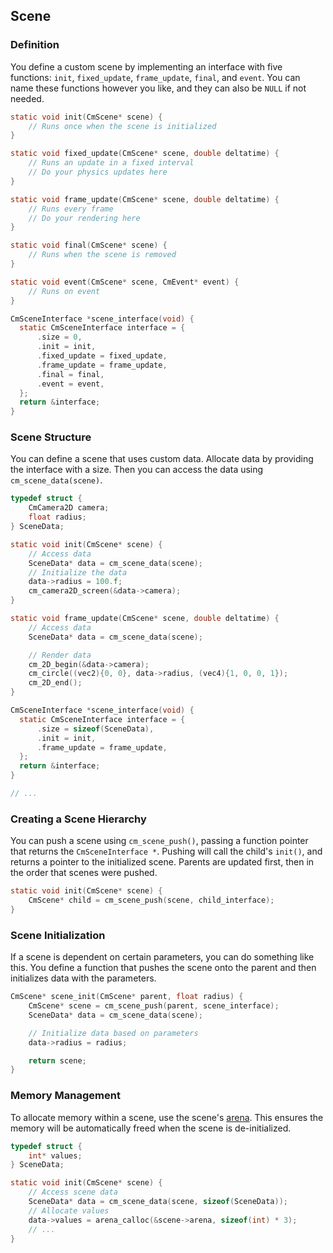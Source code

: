 
## Scene 

### Definition

You define a custom scene by implementing an interface with five functions: `init`, `fixed_update`, `frame_update`, `final`, and `event`. 
You can name these functions however you like, and they can also be `NULL` if not needed. 

```c
static void init(CmScene* scene) {
    // Runs once when the scene is initialized
}

static void fixed_update(CmScene* scene, double deltatime) {
    // Runs an update in a fixed interval
    // Do your physics updates here
}

static void frame_update(CmScene* scene, double deltatime) {
    // Runs every frame
    // Do your rendering here
}

static void final(CmScene* scene) {
    // Runs when the scene is removed
}

static void event(CmScene* scene, CmEvent* event) {
    // Runs on event
}

CmSceneInterface *scene_interface(void) {
  static CmSceneInterface interface = {
      .size = 0,
      .init = init,
      .fixed_update = fixed_update,
      .frame_update = frame_update,
      .final = final,
      .event = event,
  };
  return &interface;
}
```

### Scene Structure

You can define a scene that uses custom data. Allocate data by providing the interface with a size. 
Then you can access the data using `cm_scene_data(scene)`.

```c
typedef struct {
    CmCamera2D camera;
    float radius;
} SceneData;

static void init(CmScene* scene) {
    // Access data
    SceneData* data = cm_scene_data(scene);
    // Initialize the data
    data->radius = 100.f;
    cm_camera2D_screen(&data->camera);
}

static void frame_update(CmScene* scene, double deltatime) {
    // Access data
    SceneData* data = cm_scene_data(scene);

    // Render data
    cm_2D_begin(&data->camera);
    cm_circle((vec2){0, 0}, data->radius, (vec4){1, 0, 0, 1});
    cm_2D_end();
}

CmSceneInterface *scene_interface(void) {
  static CmSceneInterface interface = {
      .size = sizeof(SceneData),
      .init = init,
      .frame_update = frame_update,
  };
  return &interface;
}

// ...
```

### Creating a Scene Hierarchy

You can push a scene using `cm_scene_push()`, passing a function pointer that returns the `CmSceneInterface *`. 
Pushing will call the child's `init()`, and returns a pointer to the initialized scene. 
Parents are updated first, then in the order that scenes were pushed.

```c
static void init(CmScene* scene) {
    CmScene* child = cm_scene_push(scene, child_interface);
}
```

### Scene Initialization

If a scene is dependent on certain parameters, you can do something like this. 
You define a function that pushes the scene onto the parent and then initializes data with the parameters.

```c
CmScene* scene_init(CmScene* parent, float radius) {
    CmScene* scene = cm_scene_push(parent, scene_interface);
    SceneData* data = cm_scene_data(scene);

    // Initialize data based on parameters
    data->radius = radius;

    return scene;
}
```

### Memory Management

To allocate memory within a scene, use the scene's [arena](https://github.com/Code-Nycticebus/cebus#arenah). 
This ensures the memory will be automatically freed when the scene is de-initialized.

```c
typedef struct {
    int* values;
} SceneData;

static void init(CmScene* scene) {
    // Access scene data
    SceneData* data = cm_scene_data(scene, sizeof(SceneData));
    // Allocate values
    data->values = arena_calloc(&scene->arena, sizeof(int) * 3);
    // ...
}
```



